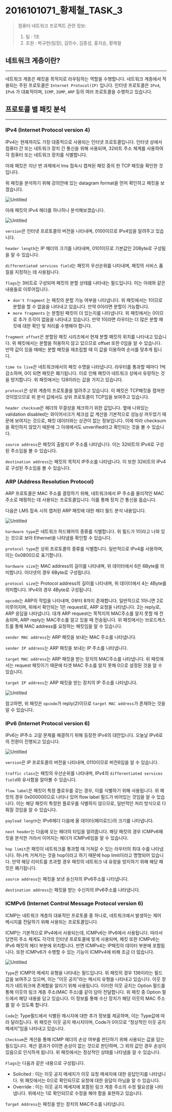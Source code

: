 # 2016101071_황제철_TASK_3

> 컴퓨터 네트워크 프로젝트 관련 정보:
> 
> 1. 팀 : 1조
> 2. 조원 : 박규현(팀장), 김민수, 김종성, 홍지승, 황제철

## 네트워크 계층이란?

---

네트워크 계층은 패킷을 목적지로 라우팅하는 역할을 수행합니다. 네트워크 계층에서 적용되는 주된 프로토콜은 `Internet Protocol(IP)` 입니다. 인터넷 프로토콜은 `IPv4`, `IPv6` 가 대표적이며, `ICMP`, `IGMP`, `ARP` 등의 여러 프로토콜을 수행하고 있습니다.

## 프로토콜 별 패킷 분석

---

### IPv4 (Internet Protocol version 4)

IPv4는 현재까지도 가장 대중적으로 사용되는 인터넷 프로토콜입니다. 인터넷 상에서 컴퓨터 간 또는 네트워크 장치 간 통신을 위해 사용되며, 32비트 주소 체계를 사용하여 각 컴퓨터 또는 네트워크 장치를 식별합니다.

아래 패킷은 지난 번 과제에서 lms 접속시 캡쳐된 패킷 중의 한 TCP 패킷을 확인한 것입니다.

위 패킷을 분석하기 위해 강의안에 있는 datagram format을 먼저 확인하고 패킷을 보겠습니다.

![Untitled](2016101071_%E1%84%92%E1%85%AA%E1%86%BC%E1%84%8C%E1%85%A6%E1%84%8E%E1%85%A5%E1%86%AF_TASK_3%2001a3f7446c404eadac18e6d6ad1b4481/Untitled.png)

아래 패킷의 IPv4 헤더를 하나하나 분석해보겠습니다.

![Untitled](2016101071_%E1%84%92%E1%85%AA%E1%86%BC%E1%84%8C%E1%85%A6%E1%84%8E%E1%85%A5%E1%86%AF_TASK_3%2001a3f7446c404eadac18e6d6ad1b4481/Untitled%201.png)

`version`은 인터넷 프로토콜의 버전을 나타내며, 0100이므로 IPv4임을 알려주고 있습니다.

`header length`는 IP 헤더의 크기를 나타내며, 0101이므로 기본값인 20Byte로 구성됨을 알 수 있습니다.  

`differentiated services field`는 패킷의 우선순위를 나타내며, 패킷의 서비스 품질을 지정하는 데 사용됩니다.

`flags`는 3비트로 구성되며 패킷의 분할 상태를 나타내는 필드입니다. 이는 아래와 같은 내용들로 이루어집니다.

- `don't fragment` 는 패킷의 분할 가능 여부을 나타냅니다. 위 패킷에서는 1이므로 분할을 할 수 없음을 나타내고 있습니다. 만약 0이라면 분할이 가능합니다.
- `more fragments` 는 분할된 패킷이 더 있는지를 나타냅니다. 위 패킷에서는 0이므로 추가 조각이 없음을 나타내고 있습니다. 만약 1이라면 라우터는 더 많은 분할 패킷에 대한 확인 및 처리를 수행해야 합니다.

`fragment offset`은 분할된 패킷 시리즈에서 현재 분할 패킷의 위치를 나타내고 있습니다. 위 패킷에서는 분할을 허용하지 않고 있으므로 offset 또한 0임을 알 수 있습니다. 만약 값이 있을 때에는 분할 패킷을 재조립할 때 이 값을 이용하여 순서를 맞추게 됩니다.

`time to live`은 네트워크에서의 패킷 수명을 나타냅니다. 라우터를 통과할 때마다 1씩 감소하며, 0이 되면 패킷은 폐기됩니다. 이로 인해 패킷이 네트워크 상에서 유랑하는 것을 방지합니다. 위 패킷에서는 128이라는 값을 가지고 있습니다.

`protocol`은 상위 계층의 프로토콜을 알려주고 있습니다. 이 패킷은 TCP패킷을 캡쳐한 것이었으므로 위 분석 값에서도 상위 프로토콜이 TCP임을 보여주고 있습니다.

`header checksum`은 헤더의 무결성을 체크하기 위한 값입니다. 옆에 나와있는 validation disabled는 와이어샤크가 체크섬 값 계산을 기본적으로 성능상 꺼두었기 때문에 보여지는 것으로, 패킷 데이터와는 상관이 없는 정보입니다. 이에 따라 checksum을 확인하지 않았기 때문에 그 아래에서도 unverified라고 확인되는 것을 볼 수 있습니다.

`source address`은 패킷의 출발지 IP 주소를 나타냅니다. 이는 32비트의 IPv4로 구성된 주소임을 볼 수 있습니다.

`destination address`는 패킷의 목적지 IP주소를 나타냅니다. 이 또한 32비트의 IPv4로 구성된 주소임을 볼 수 있습니다.

### ARP (Address Resolution Protocol)

ARP 프로토콜은 MAC 주소를 결정하기 위해, 네트워크에서 IP 주소를 물리적인 MAC 주소로 매핑하는 데 사용되는 프로토콜입니다. 이를 통해 장치 간 통신을 돕습니다. 

다음은 LMS 접속 시의 캡처된 ARP 패킷에 대한 헤더 필드 분석 내용입니다.

![Untitled](2016101071_%E1%84%92%E1%85%AA%E1%86%BC%E1%84%8C%E1%85%A6%E1%84%8E%E1%85%A5%E1%86%AF_TASK_3%2001a3f7446c404eadac18e6d6ad1b4481/Untitled%202.png)

`hardware type`은 네트워크 하드웨어의 종류를 식별합니다. 위 필드가 1이라고 나와 있는 것으로 보아 Ethernet을 나타냄을 확인할 수 있습니다.

`protocol type`은 상위 프로토콜의 종류를 식별합니다. 일반적으로 IPv4를 사용하며, 이는 0x0800으로 표기합니다.

`hardware size`는 MAC address의 길이를 나타내며, 위 데이터에서 6은 6Byte를 의미합니다. 이더넷의 경우 6Byte로 구성됩니다.

`protocol size`는 Protocol address의 길이를 나타내며, 위 데이터에서 4는 4Byte를 의미합니다. IPv4의 경우 4Byte로 구성됩니다.

`opcode`는 ARP의 작업을 나타내며, 0부터 8까지 존재합니다. 일반적으로 1아니면 2로 이루어지며, 위에서 확인되는 1은 request로, ARP 요청을 나타냅니다. 2는 reply로, ARP 응답을 나타냅니다. 대개 ARP request는 목적지의 MAC주소를 알지 못할 때 전송되며, ARP reply는 MAC주소를 알고 있을 때 전송됩니다. 위 패킷에서는 브로드캐스트를 통해 MAC address를 요청하는 패킷임을 알 수 있습니다.

`sender MAC address`는 ARP 패킷을 보내는 MAC 주소를 나타냅니다.

`sender IP address`는 ARP 패킷을 보내는 IP 주소를 나타냅니다.

`target MAC address`는 ARP 패킷을 받는 장치의 MAC주소를 나타냅니다. 위 패킷에서는 request 패킷이기 때문에 타겟 MAC 주소를 알지 못해 0으로 설정된 것을 알 수 있습니다.

`target IP address`는 ARP 패킷을 받는 장치의 IP 주소를 나타냅니다.

![Untitled](2016101071_%E1%84%92%E1%85%AA%E1%86%BC%E1%84%8C%E1%85%A6%E1%84%8E%E1%85%A5%E1%86%AF_TASK_3%2001a3f7446c404eadac18e6d6ad1b4481/Untitled%203.png)

참고하면, 위 패킷은 `opcode`가 reply(2)이므로 `target MAC address`가 존재하는 것을 알 수 있습니다.

### IPv6 (Internet Protocol version 6)

IPv6는 IP주소 고갈 문제를 해결하기 위해 등장한 IPv4의 대안입니다. 오늘날 IPv6로의 전환이 진행되고 있습니다.

![Untitled](2016101071_%E1%84%92%E1%85%AA%E1%86%BC%E1%84%8C%E1%85%A6%E1%84%8E%E1%85%A5%E1%86%AF_TASK_3%2001a3f7446c404eadac18e6d6ad1b4481/Untitled%204.png)

`version`은 IP 프로토콜의 버전을 나타내며, 0110이므로 버전6임을 알 수 있습니다.

`traffic class`는 패킷의 우선순위를 나타내며, IPv4의 `differentiated services field`와 유사함을 알아볼 수 있습니다.

`flow label`은 패킷이 특정 플로우를 갖는 경우, 이를 식별하기 위해 사용됩니다.  위 패킷의 경우 0x000000으로 나타나 있어 flow label 필드가 비어있는 것임을 알 수 있습니다. 이는 해당 패킷이 특정한 플로우를 식별하지 않으므로, 일반적인 처리 방식으로 다뤄질 것임을 알 수 있습니다.

`payload length`는 IPv6헤더 다음에 올 데이터(페이로드)의 크기를 나타냅니다. 

`next header`는 다음에 오는 헤더의 타입을 알려줍니다. 해당 패킷의 경우 ICMPv6패킷을 분석한 거라서 이어지는 헤더가 ICMPv6임을 알 수 있습니다.

`hop limit`은 패킷이 네트워크를 통과할 때 거쳐갈 수 있는 라우터의 최대 수를 나타냅니다. 하나씩 거쳐가는 것을 hop이라고 하기 때문에 hop limit이라고 명명되어 있습니다. 만약 해당 리미트를 초과할 경우 패킷의 네트워크 내 유랑을 방지하기 위해 해당 패킷은 폐기됩니다.

`source address`는 패킷을 보낸 송신자의 IPv6주소를 나타냅니다.

`destination address`는 패킷을 받는 수신자의 IPv6주소를 나타냅니다.

### ICMPv6 (Internet Control Message Protocol version 6)

ICMP는 네트워크 계층의 대표적인 프로토콜 중 하나로, 네트워크에서 발생하는 제어 메시지를 전달하기 위해 사용되는 프로토콜입니다.

ICMP는 기본적으로 IPv4에서 사용되는데, ICMPv6는 IPv6에서 사용됩니다. 따라서 당연히 주소 체계도 각각의 인터넷 프로토콜에 맞게 사용되며, 패킷 또한 ICMPv6는 IPv6 패킷의 헤더 부분에 위치합니다. 반면 ICMPv4는 IP패킷의 데이터 부분에 포함됩니다. 또한 ICMPv6가 수행할 수 있는 기능이 ICMPv4에 비해 조금 더 많습니다.

![Untitled](2016101071_%E1%84%92%E1%85%AA%E1%86%BC%E1%84%8C%E1%85%A6%E1%84%8E%E1%85%A5%E1%86%AF_TASK_3%2001a3f7446c404eadac18e6d6ad1b4481/Untitled%205.png)

`Type`은 ICMP의 메세지 유형을 나타내는 필드입니다. 위 패킷의 경우 136이라는 필드값을 보여주고 있으며, 이는 “이웃 공지”라는 메시지 유형을 나타내고 있습니다. 이웃 장치가 네트워크에 존재함을 알리기 위해 사용됩니다. 이러한 이웃 공지는 Option 필드를 통해 이웃의 링크 계층 주소(MAC 주소)를 같이 담아 전달합니다. 위 패킷 중 Option 필드에서 해당 내용을 담고 있습니다. 이 정보를 통해 수신 장치가 해당 이웃의 MAC 주소를 알 수 있도록 합니다.

`Code`는 Type필드에서 식별된 메시지에 대한 추가 정보를 제공하며, 이는 Type값에 따라 달라집니다. 위 패킷은 이웃 공지 메시지이며, Code가 0이므로 “정상적인 이웃 공지 메세지”임을 나타내고 있습니다.

`Checksum`은 계산을 통해 ICMP 헤더의 손상 여부를 판단하기 위해 사용되는 값을 담는 필드입니다. 계산 결과가 0이면 손상이 없는 것으로 판단하며, 그 외의 값인 경우 손상이 있음으로 인식하게 됩니다. 위 패킷에서는 정상적인 상태를 나타냄을 알 수 있습니다.

`Flags`는 다음과 같은 내용으로 구성됩니다.

- Solicited : 이는 이웃 공지 메세지가 이웃 요청 메세지에 대한 응답인지를 나타냅니다. 위 패킷에서는 0으로 확인되므로 요청에 대한 응답이 아님을 알 수 있습니다.
- Override : 이는 이웃 공지 메세지에 포함된 링크 계층 주소의 수정 필요성을 나타냅니다. 위에서는 1로 확인되므로 수정을 해야 함을 표현하고 있습니다.

`Target Address`는 패킷을 받는 장치의 MAC주소를 나타냅니다.